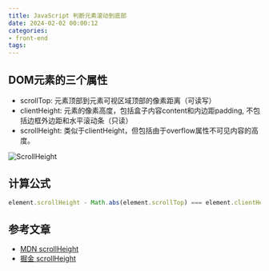```yaml
---
title: JavaScript 判断元素滚动到底部
date: 2024-02-02 00:00:12
categories:
- front-end
tags:
---
```

## DOM元素的三个属性

- scrollTop: 元素顶部到元素可视区域顶部的像素距离（可读写）
- clientHeight: 元素的像素高度，包括盒子内容content和内边距padding, 不包括边框外边距和水平滚动条（只读）
- scrollHeight: 类似于clientHeight，但包括由于overflow属性不可见内容的高度。

![ScrollHeight](65581379c3845.png)

## 计算公式

```javascript
element.scrollHeight - Math.abs(element.scrollTop) === element.clientHeight;
```

## 参考文章

- [MDN scrollHeight](https://developer.mozilla.org/en-US/docs/Web/API/Element/scrollHeight)
- [掘金 scrollHeight](https://juejin.cn/post/6961638933121728520)
